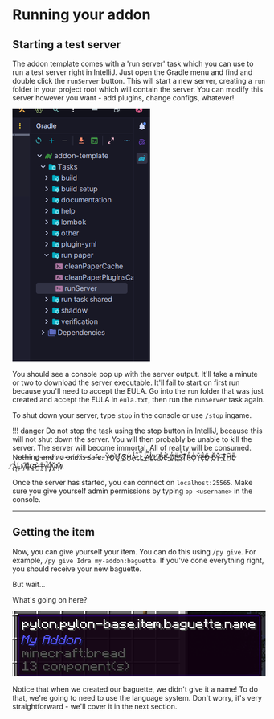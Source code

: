 # Running your addon

## Starting a test server

The addon template comes with a 'run server' task which you can use to run a test server right in IntelliJ. Just open the Gradle menu and find and double click the `runServer` button. This will start a new server, creating a `run` folder in your project root which will contain the server. You can modify this server however you want - add plugins, change configs, whatever!

![Running the test server](img/running-test-server.png)

You should see a console pop up with the server output. It'll take a minute or two to download the server executable. It'll fail to start on first run because you'll need to accept the EULA. Go into the `run` folder that was just created and accept the EULA in `eula.txt`, then run the `runServer` task again.

To shut down your server, type `stop` in the console or use `/stop` ingame. 

!!! danger 
    Do not stop the task using the stop button in IntelliJ, because this will not shut down the server. You will then probably be unable to kill the server. The server will become immortal. All of reality will be consumed. N̴o̶t̵h̶i̴n̴g̸ ̵a̶n̵d̷ ̸n̷o̷ ̴o̶n̸e̸ ̸i̷s̵ ̶s̸a̴f̴e̷.̵ Y̶̲̏O̵̫͘Ư̸͓ ̸̪̀S̸͚͊H̷̭̓A̵̢̾L̷̘͋L̷̻̿ ̴̾͜A̸̤̿L̸͇̾L̷̟̕ ̸̫̈B̴̊ͅÈ̴̹ ̴̺̉D̸̰̓Ë̵̪S̷̪̚Ṭ̸͒R̴̹̓Ǫ̵̓Ȳ̴̥Ê̶͙D̶̰̑ ̵͉͘B̷̘̌Y̴̽ͅ ̴̙̈T̷͚͒H̷̤͂Ẽ̷̥ ̸̨͗Ą̵̾L̴̦̒M̵̗͠I̵̱͛G̸͈͝H̷̫̀T̶̰̋Y̸͎̚ ̵̦̈́J̸̣̑V̴̭̌M̸̗̋. 

Once the server has started, you can connect on `localhost:25565`. Make sure you give yourself admin permissions by typing `op <username>` in the console.

---

## Getting the item

Now, you can give yourself your item. You can do this using `/py give`. For example, `/py give Idra my-addon:baguette`. If you've done everything right, you should receive your new baguette.

But wait...

What's going on here?

![Baguette with missing translation keys](img/baguette-missing-translation-key.png)

Notice that when we created our baguette, we didn't give it a name! To do that, we're going to need to use the language system. Don't worry, it's very straightforward - we'll cover it in the next section.

